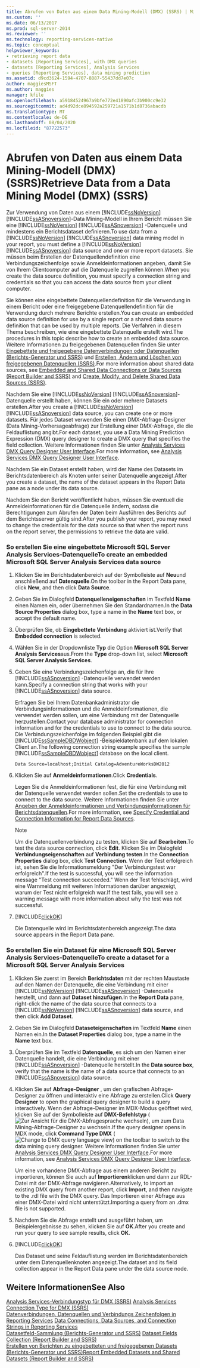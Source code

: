 ```yaml
---
title: Abrufen von Daten aus einem Data Mining-Modell (DMX) (SSRS) | Microsoft-Dokumentation
ms.custom: ''
ms.date: 06/13/2017
ms.prod: sql-server-2014
ms.reviewer: ''
ms.technology: reporting-services-native
ms.topic: conceptual
helpviewer_keywords:
- retrieving report data
- datasets [Reporting Services], with DMX queries
- datasets [Reporting Services], Analysis Services
- queries [Reporting Services], data mining prediction
ms.assetid: d9cd3624-1594-4707-8887-55437dd7e07c
author: maggiesMSFT
ms.author: maggies
manager: kfile
ms.openlocfilehash: a59184524967a9bfe772e41890afc3b900cc9e32
ms.sourcegitcommit: ad4d92dce894592a259721a1571b1d8736abacdb
ms.translationtype: MT
ms.contentlocale: de-DE
ms.lasthandoff: 08/04/2020
ms.locfileid: "87722573"
---
```

# <a name="retrieve-data-from-a-data-mining-model-dmx-ssrs"></a><span data-ttu-id="808e9-102">Abrufen von Daten aus einem Data Mining-Modell (DMX) (SSRS)</span><span class="sxs-lookup"><span data-stu-id="808e9-102">Retrieve Data from a Data Mining Model (DMX) (SSRS)</span></span>
  <span data-ttu-id="808e9-103">Zur Verwendung von Daten aus einem [!INCLUDE[ssNoVersion](../../../includes/ssnoversion-md.md)][!INCLUDE[ssASnoversion](../../../includes/ssasnoversion-md.md)]-Data Mining-Modell in Ihrem Bericht müssen Sie eine [!INCLUDE[ssNoVersion](../../../includes/ssnoversion-md.md)] [!INCLUDE[ssASnoversion](../../../includes/ssasnoversion-md.md)] -Datenquelle und mindestens ein Berichtsdataset definieren.</span><span class="sxs-lookup"><span data-stu-id="808e9-103">To use data from a [!INCLUDE[ssNoVersion](../../../includes/ssnoversion-md.md)] [!INCLUDE[ssASnoversion](../../../includes/ssasnoversion-md.md)] data mining model in your report, you must define a [!INCLUDE[ssNoVersion](../../../includes/ssnoversion-md.md)] [!INCLUDE[ssASnoversion](../../../includes/ssasnoversion-md.md)] data source and one or more report datasets.</span></span> <span data-ttu-id="808e9-104">Sie müssen beim Erstellen der Datenquellendefinition eine Verbindungszeichenfolge sowie Anmeldeinformationen angeben, damit Sie von Ihrem Clientcomputer auf die Datenquelle zugreifen können.</span><span class="sxs-lookup"><span data-stu-id="808e9-104">When you create the data source definition, you must specify a connection string and credentials so that you can access the data source from your client computer.</span></span>  
  
 <span data-ttu-id="808e9-105">Sie können eine eingebettete Datenquellendefinition für die Verwendung in einem Bericht oder eine freigegebene Datenquellendefinition für die Verwendung durch mehrere Berichte erstellen.</span><span class="sxs-lookup"><span data-stu-id="808e9-105">You can create an embedded data source definition for use by a single report or a shared data source definition that can be used by multiple reports.</span></span> <span data-ttu-id="808e9-106">Die Verfahren in diesem Thema beschreiben, wie eine eingebettete Datenquelle erstellt wird.</span><span class="sxs-lookup"><span data-stu-id="808e9-106">The procedures in this topic describe how to create an embedded data source.</span></span> <span data-ttu-id="808e9-107">Weitere Informationen zu freigegebenen Datenquellen finden Sie unter [Eingebettete und freigegebene Datenverbindungen oder Datenquellen (Berichts-Generator und SSRS)](../embedded-and-shared-data-connections-or-data-sources-report-builder-and-ssrs.md) und [Erstellen, Ändern und Löschen von freigegebenen Datenquellen (SSRS)](create-modify-and-delete-shared-data-sources-ssrs.md).</span><span class="sxs-lookup"><span data-stu-id="808e9-107">For more information about shared data sources, see [Embedded and Shared Data Connections or Data Sources &#40;Report Builder and SSRS&#41;](../embedded-and-shared-data-connections-or-data-sources-report-builder-and-ssrs.md) and [Create, Modify, and Delete Shared Data Sources &#40;SSRS&#41;](create-modify-and-delete-shared-data-sources-ssrs.md).</span></span>  
  
 <span data-ttu-id="808e9-108">Nachdem Sie eine [!INCLUDE[ssNoVersion](../../../includes/ssnoversion-md.md)] [!INCLUDE[ssASnoversion](../../../includes/ssasnoversion-md.md)]-Datenquelle erstellt haben, können Sie ein oder mehrere Datasets erstellen.</span><span class="sxs-lookup"><span data-stu-id="808e9-108">After you create a [!INCLUDE[ssNoVersion](../../../includes/ssnoversion-md.md)] [!INCLUDE[ssASnoversion](../../../includes/ssasnoversion-md.md)] data source, you can create one or more datasets.</span></span> <span data-ttu-id="808e9-109">Für jedes Dataset verwenden Sie einen DMX-Abfrage-Designer (Data Mining-Vorhersageabfrage) zur Erstellung einer DMX-Abfrage, die die Feldauflistung angibt.</span><span class="sxs-lookup"><span data-stu-id="808e9-109">For each dataset, you use a Data Mining Prediction Expression (DMX) query designer to create a DMX query that specifies the field collection.</span></span> <span data-ttu-id="808e9-110">Weitere Informationen finden Sie unter [Analysis Services DMX Query Designer User Interface](analysis-services-dmx-query-designer-user-interface.md).</span><span class="sxs-lookup"><span data-stu-id="808e9-110">For more information, see [Analysis Services DMX Query Designer User Interface](analysis-services-dmx-query-designer-user-interface.md).</span></span>  
  
 <span data-ttu-id="808e9-111">Nachdem Sie ein Dataset erstellt haben, wird der Name des Datasets im Berichtsdatenbereich als Knoten unter seiner Datenquelle angezeigt.</span><span class="sxs-lookup"><span data-stu-id="808e9-111">After you create a dataset, the name of the dataset appears in the Report Data pane as a node under its data source.</span></span>  
  
 <span data-ttu-id="808e9-112">Nachdem Sie den Bericht veröffentlicht haben, müssen Sie eventuell die Anmeldeinformationen für die Datenquelle ändern, sodass die Berechtigungen zum Abrufen der Daten beim Ausführen des Berichts auf dem Berichtsserver gültig sind.</span><span class="sxs-lookup"><span data-stu-id="808e9-112">After you publish your report, you may need to change the credentials for the data source so that when the report runs on the report server, the permissions to retrieve the data are valid.</span></span>  
  
### <a name="to-create-an-embedded-microsoft-sql-server-analysis-services-data-source"></a><span data-ttu-id="808e9-113">So erstellen Sie eine eingebettete Microsoft SQL Server Analysis Services-Datenquelle</span><span class="sxs-lookup"><span data-stu-id="808e9-113">To create an embedded Microsoft SQL Server Analysis Services data source</span></span>  
  
1.  <span data-ttu-id="808e9-114">Klicken Sie im Berichtsdatenbereich auf der Symbolleiste auf **Neu**und anschließend auf **Datenquelle**.</span><span class="sxs-lookup"><span data-stu-id="808e9-114">On the toolbar in the Report Data pane, click **New**, and then click **Data Source**.</span></span>  
  
2.  <span data-ttu-id="808e9-115">Geben Sie im Dialogfeld **Datenquelleneigenschaften** im Textfeld **Name** einen Namen ein, oder übernehmen Sie den Standardnamen.</span><span class="sxs-lookup"><span data-stu-id="808e9-115">In the **Data Source Properties** dialog box, type a name in the **Name** text box, or accept the default name.</span></span>  
  
3.  <span data-ttu-id="808e9-116">Überprüfen Sie, ob **Eingebettete Verbindung** aktiviert ist.</span><span class="sxs-lookup"><span data-stu-id="808e9-116">Verify that **Embedded connection** is selected.</span></span>  
  
4.  <span data-ttu-id="808e9-117">Wählen Sie in der Dropdownliste **Typ** die Option **Microsoft SQL Server Analysis Services**aus.</span><span class="sxs-lookup"><span data-stu-id="808e9-117">From the **Type** drop-down list, select **Microsoft SQL Server Analysis Services**.</span></span>  
  
5.  <span data-ttu-id="808e9-118">Geben Sie eine Verbindungszeichenfolge an, die für Ihre [!INCLUDE[ssASnoversion](../../../includes/ssasnoversion-md.md)] -Datenquelle verwendet werden kann.</span><span class="sxs-lookup"><span data-stu-id="808e9-118">Specify a connection string that works with your [!INCLUDE[ssASnoversion](../../../includes/ssasnoversion-md.md)] data source.</span></span>  
  
     <span data-ttu-id="808e9-119">Erfragen Sie bei Ihrem Datenbankadministrator die Verbindungsinformationen und die Anmeldeinformationen, die verwendet werden sollen, um eine Verbindung mit der Datenquelle herzustellen.</span><span class="sxs-lookup"><span data-stu-id="808e9-119">Contact your database administrator for connection information and for the credentials to use to connect to the data source.</span></span> <span data-ttu-id="808e9-120">Die Verbindungszeichenfolge im folgenden Beispiel gibt die [!INCLUDE[ssSampleDBDWobject](../../includes/sssampledbdwobject-md.md)] -Beispieldatenbank auf dem lokalen Client an.</span><span class="sxs-lookup"><span data-stu-id="808e9-120">The following connection string example specifies the sample [!INCLUDE[ssSampleDBDWobject](../../includes/sssampledbdwobject-md.md)] database on the local client.</span></span>  
  
    ```  
    Data Source=localhost;Initial Catalog=AdventureWorksDW2012  
    ```  
  
6.  <span data-ttu-id="808e9-121">Klicken Sie auf **Anmeldeinformationen**.</span><span class="sxs-lookup"><span data-stu-id="808e9-121">Click **Credentials**.</span></span>  
  
     <span data-ttu-id="808e9-122">Legen Sie die Anmeldeinformationen fest, die für eine Verbindung mit der Datenquelle verwendet werden sollen.</span><span class="sxs-lookup"><span data-stu-id="808e9-122">Set the credentials to use to connect to the data source.</span></span> <span data-ttu-id="808e9-123">Weitere Informationen finden Sie unter [Angeben der Anmeldeinformationen und Verbindungsinformationen für Berichtsdatenquellen](../../integration-services/connection-manager/data-sources.md).</span><span class="sxs-lookup"><span data-stu-id="808e9-123">For more information, see [Specify Credential and Connection Information for Report Data Sources](../../integration-services/connection-manager/data-sources.md).</span></span>  
  
    > [!NOTE]  
    >  <span data-ttu-id="808e9-124">Um die Datenquellenverbindung zu testen, klicken Sie auf **Bearbeiten**.</span><span class="sxs-lookup"><span data-stu-id="808e9-124">To test the data source connection, click **Edit**.</span></span> <span data-ttu-id="808e9-125">Klicken Sie im Dialogfeld **Verbindungseigenschaften** auf **Verbindung testen**.</span><span class="sxs-lookup"><span data-stu-id="808e9-125">In the **Connection Properties** dialog box, click **Test Connection**.</span></span> <span data-ttu-id="808e9-126">Wenn der Test erfolgreich ist, sehen Sie die Informationsmeldung "Der Verbindungstest war erfolgreich".</span><span class="sxs-lookup"><span data-stu-id="808e9-126">If the test is successful, you will see the information message "Test connection succeeded."</span></span> <span data-ttu-id="808e9-127">Wenn der Test fehlschlägt, wird eine Warnmeldung mit weiteren Informationen darüber angezeigt, warum der Test nicht erfolgreich war.</span><span class="sxs-lookup"><span data-stu-id="808e9-127">If the test fails, you will see a warning message with more information about why the test was not successful.</span></span>  
  
7.  [!INCLUDE[clickOK](../../../includes/clickok-md.md)]  
  
     <span data-ttu-id="808e9-128">Die Datenquelle wird im Berichtsdatenbereich angezeigt.</span><span class="sxs-lookup"><span data-stu-id="808e9-128">The data source appears in the Report Data pane.</span></span>  
  
### <a name="to-create-a-dataset-for-a-microsoft-sql-server-analysis-services"></a><span data-ttu-id="808e9-129">So erstellen Sie ein Dataset für eine Microsoft SQL Server Analysis Services-Datenquelle</span><span class="sxs-lookup"><span data-stu-id="808e9-129">To create a dataset for a Microsoft SQL Server Analysis Services</span></span>  
  
1.  <span data-ttu-id="808e9-130">Klicken Sie zuerst im Bereich **Berichtsdaten** mit der rechten Maustaste auf den Namen der Datenquelle, die eine Verbindung mit einer [!INCLUDE[ssNoVersion](../../../includes/ssnoversion-md.md)] [!INCLUDE[ssASnoversion](../../../includes/ssasnoversion-md.md)] -Datenquelle herstellt, und dann auf **Dataset hinzufügen**.</span><span class="sxs-lookup"><span data-stu-id="808e9-130">In the **Report Data** pane, right-click the name of the data source that connects to a [!INCLUDE[ssNoVersion](../../../includes/ssnoversion-md.md)] [!INCLUDE[ssASnoversion](../../../includes/ssasnoversion-md.md)] data source, and then click **Add Dataset**.</span></span>  
  
2.  <span data-ttu-id="808e9-131">Geben Sie im Dialogfeld **Dataseteigenschaften** im Textfeld **Name** einen Namen ein.</span><span class="sxs-lookup"><span data-stu-id="808e9-131">In the **Dataset Properties** dialog box, type a name in the **Name** text box.</span></span>  
  
3.  <span data-ttu-id="808e9-132">Überprüfen Sie im Textfeld **Datenquelle**, es sich um den Namen einer Datenquelle handelt, die eine Verbindung mit einer [!INCLUDE[ssASnoversion](../../../includes/ssasnoversion-md.md)] -Datenquelle herstellt.</span><span class="sxs-lookup"><span data-stu-id="808e9-132">In the **Data source box**, verify that the name is the name of a data source that connects to an [!INCLUDE[ssASnoversion](../../../includes/ssasnoversion-md.md)] data source.</span></span>  
  
4.  <span data-ttu-id="808e9-133">Klicken Sie auf **Abfrage-Designer** , um den grafischen Abfrage-Designer zu öffnen und interaktiv eine Abfrage zu erstellen.</span><span class="sxs-lookup"><span data-stu-id="808e9-133">Click **Query Designer** to open the graphical query designer to build a query interactively.</span></span> <span data-ttu-id="808e9-134">Wenn der Abfrage-Designer im MDX-Modus geöffnet wird, klicken Sie auf der Symbolleiste auf **DMX-Befehlstyp** (![Zur Ansicht für die DMX-Abfragesprache wechseln](../media/rsqdicon-commandtypedmx.gif "Zur DMX-Abfragesprachenansicht wechseln")), um zum Data Mining-Abfrage-Designer zu wechseln.</span><span class="sxs-lookup"><span data-stu-id="808e9-134">If the query designer opens in MDX mode, click **Command Type DMX** (![Change to DMX query language view](../media/rsqdicon-commandtypedmx.gif "Change to DMX query language view")) on the toolbar to switch to the data mining query designer.</span></span> <span data-ttu-id="808e9-135">Weitere Informationen finden Sie unter [Analysis Services DMX Query Designer User Interface](analysis-services-dmx-query-designer-user-interface.md).</span><span class="sxs-lookup"><span data-stu-id="808e9-135">For more information, see [Analysis Services DMX Query Designer User Interface](analysis-services-dmx-query-designer-user-interface.md).</span></span>  
  
     <span data-ttu-id="808e9-136">Um eine vorhandene DMX-Abfrage aus einem anderen Bericht zu importieren, können Sie auch auf **Importieren**klicken und dann zur RDL-Datei mit der DMX-Abfrage navigieren.</span><span class="sxs-lookup"><span data-stu-id="808e9-136">Alternatively, to import an existing DMX query from another report, click **Import**, and then navigate to the .rdl file with the DMX query.</span></span> <span data-ttu-id="808e9-137">Das Importieren einer Abfrage aus einer DMX-Datei wird nicht unterstützt.</span><span class="sxs-lookup"><span data-stu-id="808e9-137">Importing a query from an .dmx file is not supported.</span></span>  
  
5.  <span data-ttu-id="808e9-138">Nachdem Sie die Abfrage erstellt und ausgeführt haben, um Beispielergebnisse zu sehen, klicken Sie auf **OK**.</span><span class="sxs-lookup"><span data-stu-id="808e9-138">After you create and run your query to see sample results, click **OK**.</span></span>  
  
6.  [!INCLUDE[clickOK](../../../includes/clickok-md.md)]  
  
     <span data-ttu-id="808e9-139">Das Dataset und seine Feldauflistung werden im Berichtsdatenbereich unter dem Datenquellenknoten angezeigt.</span><span class="sxs-lookup"><span data-stu-id="808e9-139">The dataset and its field collection appear in the Report Data pane under the data source node.</span></span>  
  
## <a name="see-also"></a><span data-ttu-id="808e9-140">Weitere Informationen</span><span class="sxs-lookup"><span data-stu-id="808e9-140">See Also</span></span>  
 <span data-ttu-id="808e9-141">[Analysis Services-Verbindungstyp für DMX &#40;SSRS&#41;](analysis-services-connection-type-for-dmx-ssrs.md) </span><span class="sxs-lookup"><span data-stu-id="808e9-141">[Analysis Services Connection Type for DMX &#40;SSRS&#41;](analysis-services-connection-type-for-dmx-ssrs.md) </span></span>  
 <span data-ttu-id="808e9-142">[Datenverbindungen, Datenquellen und Verbindungs Zeichenfolgen in Reporting Services](../data-connections-data-sources-and-connection-strings-in-reporting-services.md) </span><span class="sxs-lookup"><span data-stu-id="808e9-142">[Data Connections, Data Sources, and Connection Strings in Reporting Services](../data-connections-data-sources-and-connection-strings-in-reporting-services.md) </span></span>  
 <span data-ttu-id="808e9-143">[Datasetfeld-Sammlung &#40;Berichts-Generator und SSRS&#41;](dataset-fields-collection-report-builder-and-ssrs.md) </span><span class="sxs-lookup"><span data-stu-id="808e9-143">[Dataset Fields Collection &#40;Report Builder and SSRS&#41;](dataset-fields-collection-report-builder-and-ssrs.md) </span></span>  
 [<span data-ttu-id="808e9-144">Erstellen von Berichten zu eingebetteten und freigegebenen Datasets &#40;Berichts-Generator und SSRS&#41;</span><span class="sxs-lookup"><span data-stu-id="808e9-144">Report Embedded Datasets and Shared Datasets &#40;Report Builder and SSRS&#41;</span></span>](report-embedded-datasets-and-shared-datasets-report-builder-and-ssrs.md)  
  
  
